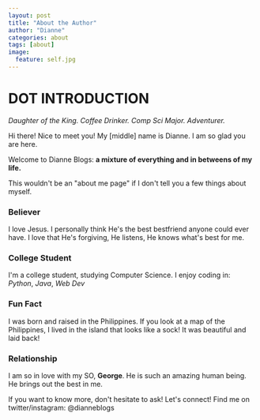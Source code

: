 ```yaml
---
layout: post
title: "About the Author"
author: "Dianne"
categories: about
tags: [about]
image:
  feature: self.jpg
---
```

# DOT INTRODUCTION
 *Daughter of the King. Coffee Drinker. Comp Sci Major. Adventurer.*

Hi there! Nice to meet you! My [middle] name is Dianne. I am so glad you are here.

Welcome to Dianne Blogs: **a mixture of everything and in betweens of my life.**

This wouldn't be an "about me page" if I don't tell you a few things about myself.

### Believer
I love Jesus. I personally think He's the best bestfriend anyone could ever have. I love that He's forgiving, He listens, He knows what's best for me.

### College Student
I'm a college student, studying Computer Science. I enjoy coding in: *Python*, *Java*, *Web Dev*

### Fun Fact
I was born and raised in the Philippines. If you look at a map of the Philippines, I lived in the island that looks like a sock! It was beautiful and laid back!

### Relationship
I am so in love with my SO, **George**. He is such an amazing human being. He brings out the best in me.

If you want to know more, don't hesitate to ask!
Let's connect! Find me on twitter/instagram: @dianneblogs
